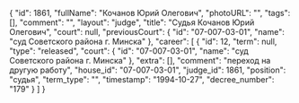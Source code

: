 {
    "id": 1861,
    "fullName": "Кочанов Юрий Олегович",
    "photoURL": "",
    "tags": [],
    "comment": "",
    "layout": "judge",
    "title": "Судья Кочанов Юрий Олегович",
    "court": null,
    "previousCourt": {
        "id": "07-007-03-01",
        "name": "суд Советского района г. Минска"
    },
    "career": [
        {
            "id": 12,
            "term": null,
            "type": "released",
            "court": {
                "id": "07-007-03-01",
                "name": "суд Советского района г. Минска"
            },
            "extra": [],
            "comment": "переход на другую работу",
            "house_id": "07-007-03-01",
            "judge_id": 1861,
            "position": "судья",
            "term_type": "",
            "timestamp": "1994-10-27",
            "decree_number": "179"
        }
    ]
}
